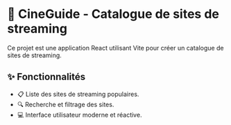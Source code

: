 # 🎥 CineGuide - Catalogue de sites de streaming

Ce projet est une application React utilisant Vite pour créer un catalogue de sites de streaming.

## ✨ Fonctionnalités

- 📋 Liste des sites de streaming populaires.
- 🔍 Recherche et filtrage des sites.
- 💻 Interface utilisateur moderne et réactive.
